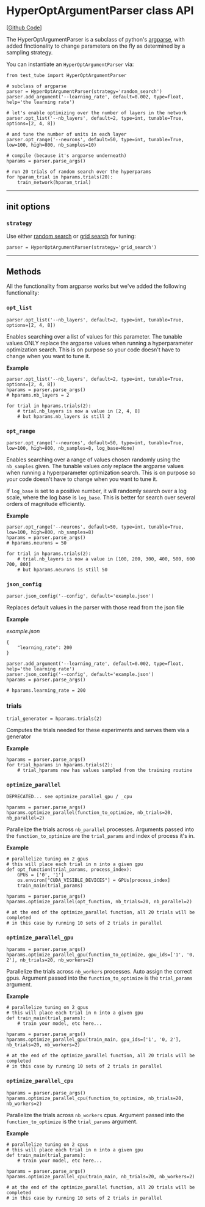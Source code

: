 # HyperOptArgumentParser class API   

[[Github Code](https://github.com/williamFalcon/test-tube/blob/master/test_tube/argparse_hopt.py)]    

The HyperOptArgumentParser is a subclass of python's
[argparse](https://docs.python.org/3/library/argparse.html), with added
finctionality to change parameters on the fly as determined by a
sampling strategy.

You can instantiate an `HyperOptArgumentParser` via:

``` {.python}
from test_tube import HyperOptArgumentParser

# subclass of argparse
parser = HyperOptArgumentParser(strategy='random_search')
parser.add_argument('--learning_rate', default=0.002, type=float, help='the learning rate')

# let's enable optimizing over the number of layers in the network
parser.opt_list('--nb_layers', default=2, type=int, tunable=True, options=[2, 4, 8])

# and tune the number of units in each layer
parser.opt_range('--neurons', default=50, type=int, tunable=True, low=100, high=800, nb_samples=10)

# compile (because it's argparse underneath)
hparams = parser.parse_args()

# run 20 trials of random search over the hyperparams
for hparam_trial in hparams.trials(20):
    train_network(hparam_trial)
```

------------------------------------------------------------------------

## init options

### `strategy`

Use either [random
search](http://www.jmlr.org/papers/volume13/bergstra12a/bergstra12a.pdf)
or [grid
search](http://scikit-learn.org/stable/modules/generated/sklearn.model_selection.GridSearchCV.html)
for tuning:

``` {.python}
parser = HyperOptArgumentParser(strategy='grid_search')
```

------------------------------------------------------------------------

## Methods

All the functionality from argparse works but we've added the following
functionality:

### `opt_list`

``` {.python}
parser.opt_list('--nb_layers', default=2, type=int, tunable=True, options=[2, 4, 8])
```

Enables searching over a list of values for this parameter. The tunable
values ONLY replace the argparse values when running a hyperparameter
optimization search. This is on purpose so your code doesn't have to
change when you want to tune it.

**Example**

``` {.python}
parser.opt_list('--nb_layers', default=2, type=int, tunable=True, options=[2, 4, 8])
hparams = parser.parse_args()
# hparams.nb_layers = 2

for trial in hparams.trials(2):
    # trial.nb_layers is now a value in [2, 4, 8]
    # but hparams.nb_layers is still 2
```

### `opt_range`

``` {.python}
parser.opt_range('--neurons', default=50, type=int, tunable=True, low=100, high=800, nb_samples=8, log_base=None)
```

Enables searching over a range of values chosen randomly using the
`nb_samples` given. The tunable values *only* replace the argparse
values when running a hyperparameter optimization search. This is on
purpose so your code doesn't have to change when you want to tune it.

If `log_base` is set to a positive number, it will randomly search over
a log scale, where the log base is `log_base`. This is better for search
over several orders of magnitude efficiently.

**Example**

``` {.python}
parser.opt_range('--neurons', default=50, type=int, tunable=True, low=100, high=800, nb_samples=8)
hparams = parser.parse_args()
# hparams.neurons = 50

for trial in hparams.trials(2):
    # trial.nb_layers is now a value in [100, 200, 300, 400, 500, 600 700, 800]
    # but hparams.neurons is still 50
```

### `json_config`

``` {.python}
parser.json_config('--config', default='example.json')
```

Replaces default values in the parser with those read from the json file

**Example**

*example.json*

``` {.json}
{
    "learning_rate": 200
}
```

``` {.python}
parser.add_argument('--learning_rate', default=0.002, type=float, help='the learning rate')
parser.json_config('--config', default='example.json')
hparams = parser.parse_args()

# hparams.learning_rate = 200
```

### trials

``` {.python}
trial_generator = hparams.trials(2)
```

Computes the trials needed for these experiments and serves them via a
generator

**Example**

``` {.python}
hparams = parser.parse_args()
for trial_hparams in hparams.trials(2):
    # trial_hparams now has values sampled from the training routine
```

### `optimize_parallel`

`DEPRECATED... see optimize_parallel_gpu / _cpu`

``` {.python}
hparams = parser.parse_args()
hparams.optimize_parallel(function_to_optimize, nb_trials=20, nb_parallel=2)
```

Parallelize the trials across `nb_parallel` processes. Arguments passed
into the `function_to_optimize` are the `trial_params` and index of
process it's in.

**Example**

``` {.python}
# parallelize tuning on 2 gpus
# this will place each trial in n into a given gpu
def opt_function(trial_params, process_index):
    GPUs = ['0', '1']
    os.environ["CUDA_VISIBLE_DEVICES"] = GPUs[process_index]
    train_main(trial_params)

hparams = parser.parse_args()
hparams.optimize_parallel(opt_function, nb_trials=20, nb_parallel=2)

# at the end of the optimize_parallel function, all 20 trials will be completed
# in this case by running 10 sets of 2 trials in parallel
```

### `optimize_parallel_gpu`

``` {.python}
hparams = parser.parse_args()
hparams.optimize_parallel_gpu(function_to_optimize, gpu_ids=['1', '0, 2'], nb_trials=20, nb_workers=2)
```

Parallelize the trials across `nb_workers` processes. Auto assign the
correct gpus. Argument passed into the `function_to_optimize` is the
`trial_params` argument.

**Example**

``` {.python}
# parallelize tuning on 2 gpus
# this will place each trial in n into a given gpu
def train_main(trial_params):
    # train your model, etc here...

hparams = parser.parse_args()
hparams.optimize_parallel_gpu(train_main, gpu_ids=['1', '0, 2'], nb_trials=20, nb_workers=2)

# at the end of the optimize_parallel function, all 20 trials will be completed
# in this case by running 10 sets of 2 trials in parallel
```

### `optimize_parallel_cpu`

``` {.python}
hparams = parser.parse_args()
hparams.optimize_parallel_cpu(function_to_optimize, nb_trials=20, nb_workers=2)
```

Parallelize the trials across `nb_workers` cpus. Argument passed into
the `function_to_optimize` is the `trial_params` argument.

**Example**

``` {.python}
# parallelize tuning on 2 cpus
# this will place each trial in n into a given gpu
def train_main(trial_params):
    # train your model, etc here...

hparams = parser.parse_args()
hparams.optimize_parallel_cpu(train_main, nb_trials=20, nb_workers=2)

# at the end of the optimize_parallel function, all 20 trials will be completed
# in this case by running 10 sets of 2 trials in parallel
```

